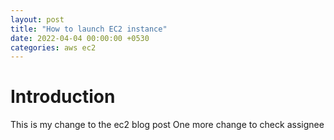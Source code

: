 ```yaml
---
layout: post
title: "How to launch EC2 instance"
date: 2022-04-04 00:00:00 +0530
categories: aws ec2
---
```


# Introduction
This is my change to the ec2 blog post
One more change to check assignee